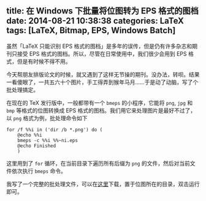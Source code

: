 title: 在 Windows 下批量将位图转为 EPS 格式的图档
date: 2014-08-21 10:38:38
categories: LaTeX
tags: [LaTeX, Bitmap, EPS, Windows Batch]
---

虽然「LaTeX 只能识别 EPS 格式的图档」是多年的误传，但是仍有许多杂志和期刊只接受 EPS 格式的图档。所以，尽管在日常使用中，我们很少会用到 EPS 格式，但是有时候不得不用。

今天帮朋友排版论文的时候，就又遇到了这样无节操的期刊。没办法，转呗。结果一看傻眼了，一共五六十个图片，手工得弄到猴年马月……于是动了动脑，写了个批处理搞定。

<!--more-->

在现在的 TeX 发行版中，一般都带有一个 `bmeps` 的小程序，它能将 `png`, `jpg` 和 `bmp` 等格式的位图转换成 EPS 格式的图档。我们用它来处理图片是最好不过了，以 `png` 格式为例，批处理命令如下

    for /f %%i in ('dir /b *.png') do (
        @echo %%i
        bmeps -c %%i %%~ni.eps
        @echo Finished
        )

这里用到了 `for` 循环，在当前目录下遍历所有后缀为 `png` 的文件，然后对当前文件依次执行 `bmeps` 命令。

我写了一个完整的批处理文件，可以在[这里][bat-file]下载，置于位图所在的目录，双击运行即可。

[bat-file]: /attachment/LaTeX-useful-tools/epscolor.bat
